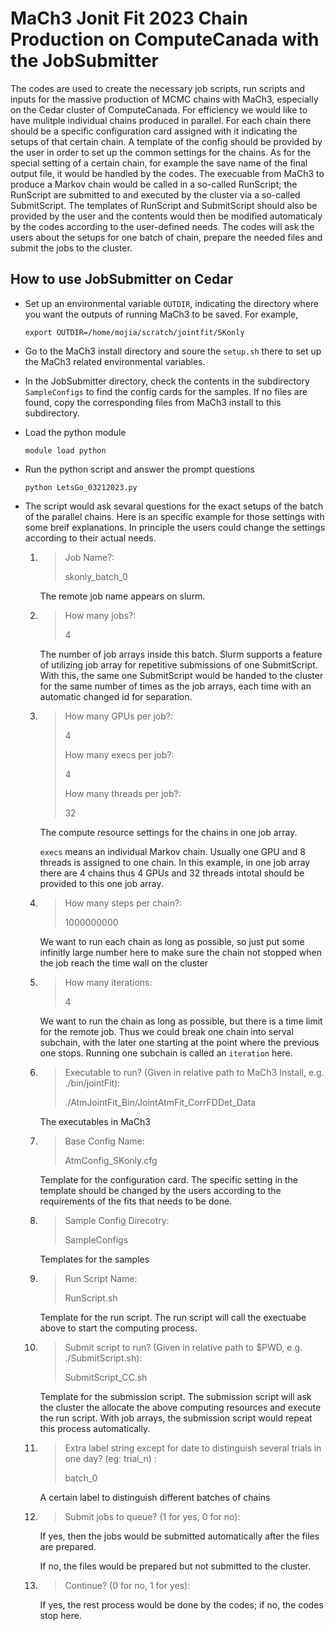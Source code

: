 # MaCh3 Jonit Fit 2023 Chain Production on ComputeCanada with the JobSubmitter

The codes are used to create the necessary job scripts, run scripts and inputs for the massive production of MCMC chains with MaCh3, especially on the Cedar cluster of ComputeCanada. For efficiency we would like to have mulitple individual chains produced in parallel. For each chain there should be a specific configuration card assigned with it indicating the setups of that certain chain. A template of the config should be provided by the user in order to set up the common settings for the chains. As for the special setting of a certain chain, for example the save name of the final output file, it would be handled by the codes. The execuable from MaCh3 to produce a Markov chain would be called in a so-called RunScript; the RunScript are submitted to and executed by the cluster via a so-called SubmitScript. The templates of RunScript and SubmitScript should also be provided by the user and the contents would then be modified automaticaly by the codes according to the user-defined needs. The codes will ask the users about the setups for one batch of chain, prepare the needed files and submit the jobs to the cluster.

## How to use JobSubmitter on Cedar

- Set up an environmental variable `OUTDIR`, indicating the directory where you want the outputs of running MaCh3 to be saved. For example,
  ```
  export OUTDIR=/home/mojia/scratch/jointfit/SKonly
  ```
- Go to the MaCh3 install directory and soure the `setup.sh` there to set up the MaCh3 related environmental variables.

- In the JobSubmitter directory, check the contents in the subdirectory `SampleConfigs` to find the config cards for the samples. If no files are found, copy the corresponding files from MaCh3 install to this subdirectory.
   
- Load the python module
  ```
  module load python
  ```
- Run the python script and answer the prompt questions
  ```
  python LetsGo_03212023.py 
  ```
- The script would ask sevaral questions for the exact setups of the batch of the parallel chains. Here is an specific example for those settings with some breif explanations. In principle the users could change the settings according to their actual needs.

   1. > Job Name?: 
      >
      > skonly_batch_0
      
      The remote job name appears on slurm.
   2. > How many jobs?:
      >
      > 4
      
      The number of job arrays inside this batch.
      Slurm supports a feature of utilizing job array for repetitive submissions of one SubmitScript. With this, the same one SubmitScript would be handed to the cluster for the same number of times as the job arrays, each time with an automatic changed id for separation.

   3. > How many GPUs per job?:
      >
      > 4
      > 
      > How many execs per job?:
      >
      > 4
      >
      > How many threads per job?:
      >
      > 32

      The compute resource settings for the chains in one job array.

      `execs` means an individual Markov chain. Usually one GPU and 8 threads is assigned to one chain. In this example, in one job array there are 4 chains thus 4 GPUs and 32 threads intotal should be provided to this one job array.

   4. > How many steps per chain?:
      >
      > 1000000000  

      We want to run each chain as long as possible, so just put some infinitly large number here to make sure the chain not stopped when the job reach the time wall on the cluster

   5. > How many iterations:
      >
      > 4
      
      We want to run the chain as long as possible, but there is a time limit for the remote job. Thus we could break one chain into serval subchain, with the later one starting at the point where the previous one stops. Running one subchain is called an `iteration` here.

   6. > Executable to run? (Given in relative path to MaCh3 Install, e.g. ./bin/jointFit):
      >
      > ./AtmJointFit_Bin/JointAtmFit_CorrFDDet_Data
      
      The executables in MaCh3 
   7. > Base Config Name:
      >
      > AtmConfig_SKonly.cfg 

      Template for the configuration card. The specific setting in the template should be changed by the users according to the requirements of the fits that needs to be done.

   8. > Sample Config Direcotry:
      >
      > SampleConfigs

      Templates for the samples

   9. > Run Script Name:
      >
      > RunScript.sh
      
      Template for the run script. The run script will call the exectuabe above to start the computing process.

   10. > Submit script to run? (Given in relative path to $PWD, e.g. ./SubmitScript.sh):
       >
       > SubmitScript_CC.sh
       
       Template for the submission script. The submission script will ask the cluster the allocate the above computing resources and execute the run script. With job arrays, the submission script would repeat this process automatically.

    11. > Extra label string except for date to distinguish several trials in one day? (eg: trial_n) :
        >
        > batch_0
        
        A certain label to distinguish different batches of chains

    12. > Submit jobs to queue? (1 for yes, 0 for no):

        If yes, then the jobs would be submitted automatically after the files are prepared.

        If no, the files would be prepared but not submitted to the cluster. 

    13. > Continue? (0 for no, 1 for yes):
        
        If yes, the rest process would be done by the codes; if no, the codes stop here.
